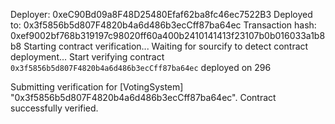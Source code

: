 Deployer: 0xeC90Bd09a8F48D25480Efaf62ba8fc46ec7522B3
Deployed to: 0x3f5856b5d807F4820b4a6d486b3ecCff87ba64ec
Transaction hash: 0xef9002bf768b319197c98020ff60a400b2410141413f23107b0b016033a1b8b8
Starting contract verification...
Waiting for sourcify to detect contract deployment...
Start verifying contract `0x3f5856b5d807F4820b4a6d486b3ecCff87ba64ec` deployed on 296

Submitting verification for [VotingSystem] "0x3f5856b5d807F4820b4a6d486b3ecCff87ba64ec".
Contract successfully verified.